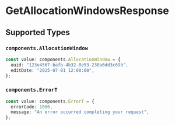 # GetAllocationWindowsResponse


## Supported Types

### `components.AllocationWindow`

```typescript
const value: components.AllocationWindow = {
  uuid: "123e4567-bafb-4b32-8e53-230a6dd3c69b",
  editDate: "2025-07-01 12:00:00",
};
```

### `components.ErrorT`

```typescript
const value: components.ErrorT = {
  errorCode: 1000,
  message: "An error occurred completing your request",
};
```

